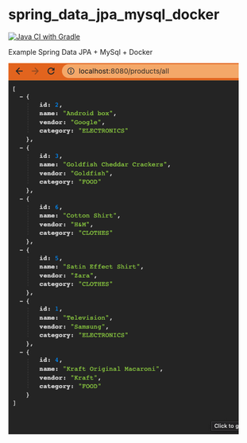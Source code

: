 # spring_data_jpa_mysql_docker

[![Java CI with Gradle](https://github.com/oliver-anh-nguyen/spring_data_jpa_mysql_docker/actions/workflows/gradle.yml/badge.svg?branch=main)](https://github.com/oliver-anh-nguyen/spring_data_jpa_mysql_docker/actions/workflows/gradle.yml)

Example Spring Data JPA + MySql + Docker

<img src="https://github.com/oliver-anh-nguyen/spring_data_jpa_mysql_docker/blob/main/sc.png"> 
